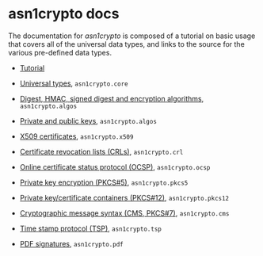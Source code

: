 # asn1crypto docs

The documentation for *asn1crypto* is composed of a tutorial on basic usage that
covers all of the universal data types, and links to the source for the various
pre-defined data types.

 - [Tutorial](tutorial.md)

 - [Universal types](../asn1crypto/core.py), `asn1crypto.core`
 - [Digest, HMAC, signed digest and encryption algorithms](../asn1crypto/algos.py), `asn1crypto.algos`
 - [Private and public keys](../asn1crypto/keys.py), `asn1crypto.algos`
 - [X509 certificates](../asn1crypto/x509.py), `asn1crypto.x509`
 - [Certificate revocation lists (CRLs)](../asn1crypto/crl.py), `asn1crypto.crl`
 - [Online certificate status protocol (OCSP)](../asn1crypto/ocsp.py), `asn1crypto.ocsp`
 - [Private key encryption (PKCS#5)](../asn1crypto/pkcs5.py), `asn1crypto.pkcs5`
 - [Private key/certificate containers (PKCS#12)](../asn1crypto/pkcs12.py), `asn1crypto.pkcs12`
 - [Cryptographic message syntax (CMS, PKCS#7)](../asn1crypto/cms.py), `asn1crypto.cms`
 - [Time stamp protocol (TSP)](../asn1crypto/tsp.py), `asn1crypto.tsp`
 - [PDF signatures](../asn1crypto/pdf.py), `asn1crypto.pdf`
